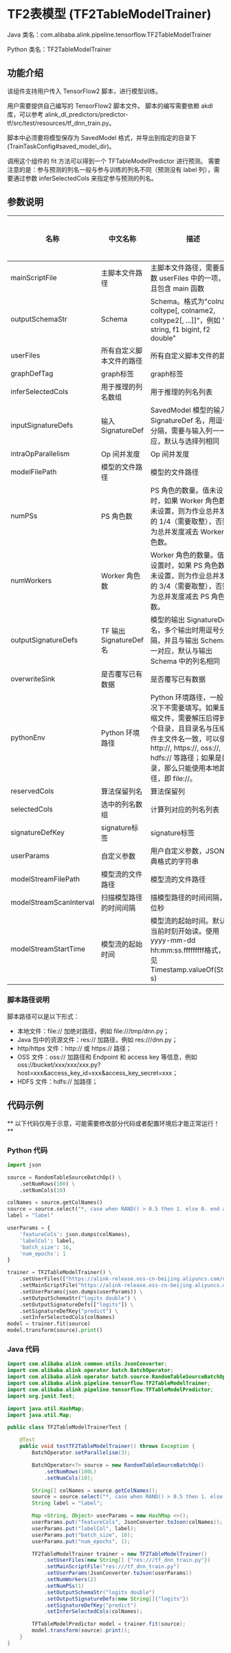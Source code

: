# TF2表模型 (TF2TableModelTrainer)
Java 类名：com.alibaba.alink.pipeline.tensorflow.TF2TableModelTrainer

Python 类名：TF2TableModelTrainer


## 功能介绍

该组件支持用户传入 TensorFlow2 脚本，进行模型训练。

用户需要提供自己编写的 TensorFlow2 脚本文件。
脚本的编写需要依赖 akdl 库，可以参考 alink_dl_predictors/predictor-tf/src/test/resources/tf_dnn_train.py。

脚本中必须要将模型保存为 SavedModel 格式，并导出到指定的目录下 (TrainTaskConfig#saved_model_dir)。

调用这个组件的 fit 方法可以得到一个 TFTableModelPredictor 进行预测。
需要注意的是：参与预测的列名一般与参与训练的列名不同（预测没有 label 列），需要通过参数 inferSelectedCols 来指定参与预测的列名。

## 参数说明

| 名称 | 中文名称 | 描述 | 类型 | 是否必须？ | 取值范围 | 默认值 |
| --- | --- | --- | --- | --- | --- | --- |
| mainScriptFile | 主脚本文件路径 | 主脚本文件路径，需要是参数 userFiles 中的一项，并且包含 main 函数 | String | ✓ |  |  |
| outputSchemaStr | Schema | Schema。格式为"colname coltype[, colname2, coltype2[, ...]]"，例如 "f0 string, f1 bigint, f2 double" | String | ✓ |  |  |
| userFiles | 所有自定义脚本文件的路径 | 所有自定义脚本文件的路径 | String | ✓ |  |  |
| graphDefTag | graph标签 | graph标签 | String |  |  | "serve" |
| inferSelectedCols | 用于推理的列名数组 | 用于推理的列名列表 | String[] |  |  | null |
| inputSignatureDefs | 输入 SignatureDef | SavedModel 模型的输入 SignatureDef 名，用逗号分隔，需要与输入列一一对应，默认与选择列相同 | String[] |  |  | null |
| intraOpParallelism | Op 间并发度 | Op 间并发度 | Integer |  |  | 4 |
| modelFilePath | 模型的文件路径 | 模型的文件路径 | String |  |  | null |
| numPSs | PS 角色数 | PS 角色的数量。值未设置时，如果 Worker 角色数也未设置，则为作业总并发度的 1/4（需要取整），否则为总并发度减去 Worker 角色数。 | Integer |  |  | null |
| numWorkers | Worker 角色数 | Worker 角色的数量。值未设置时，如果 PS 角色数也未设置，则为作业总并发度的 3/4（需要取整），否则为总并发度减去 PS 角色数。 | Integer |  |  | null |
| outputSignatureDefs | TF 输出 SignatureDef 名 | 模型的输出 SignatureDef 名，多个输出时用逗号分隔，并且与输出 Schema 一一对应，默认与输出 Schema 中的列名相同 | String[] |  |  | null |
| overwriteSink | 是否覆写已有数据 | 是否覆写已有数据 | Boolean |  |  | false |
| pythonEnv | Python 环境路径 | Python 环境路径，一般情况下不需要填写。如果是压缩文件，需要解压后得到一个目录，且目录名与压缩文件主文件名一致，可以使用 http://, https://, oss://, hdfs:// 等路径；如果是目录，那么只能使用本地路径，即 file://。 | String |  |  | "" |
| reservedCols | 算法保留列名 | 算法保留列 | String[] |  |  | null |
| selectedCols | 选中的列名数组 | 计算列对应的列名列表 | String[] |  |  | null |
| signatureDefKey | signature标签 | signature标签 | String |  |  | "serving_default" |
| userParams | 自定义参数 | 用户自定义参数，JSON 字典格式的字符串 | String |  |  | "{}" |
| modelStreamFilePath | 模型流的文件路径 | 模型流的文件路径 | String |  |  | null |
| modelStreamScanInterval | 扫描模型路径的时间间隔 | 描模型路径的时间间隔，单位秒 | Integer |  |  | 10 |
| modelStreamStartTime | 模型流的起始时间 | 模型流的起始时间。默认从当前时刻开始读。使用yyyy-mm-dd hh:mm:ss.fffffffff格式，详见Timestamp.valueOf(String s) | String |  |  | null |


### 脚本路径说明

脚本路径可以是以下形式：
- 本地文件：file:// 加绝对路径，例如 file:///tmp/dnn.py；
- Java 包中的资源文件：res:// 加路径，例如 res:///dnn.py；
- http/https 文件：http:// 或 https:// 路径；
- OSS 文件：oss:// 加路径和 Endpoint 和 access key 等信息，例如oss://bucket/xxx/xxx/xxx.py?host=xxx&access_key_id=xxx&access_key_secret=xxx；
- HDFS 文件：hdfs:// 加路径；

## 代码示例

** 以下代码仅用于示意，可能需要修改部分代码或者配置环境后才能正常运行！**

### Python 代码
```python
import json

source = RandomTableSourceBatchOp() \
    .setNumRows(100) \
    .setNumCols(10)

colNames = source.getColNames()
source = source.select("*, case when RAND() > 0.5 then 1. else 0. end as label")
label = "label"

userParams = {
    'featureCols': json.dumps(colNames),
    'labelCol': label,
    'batch_size': 16,
    'num_epochs': 1
}

trainer = TF2TableModelTrainer() \
    .setUserFiles(["https://alink-release.oss-cn-beijing.aliyuncs.com/data-files/tf_dnn_train.py"]) \
    .setMainScriptFile("https://alink-release.oss-cn-beijing.aliyuncs.com/data-files/tf_dnn_train.py") \
    .setUserParams(json.dumps(userParams)) \
    .setOutputSchemaStr("logits double") \
    .setOutputSignatureDefs(["logits"]) \
    .setSignatureDefKey("predict") \
    .setInferSelectedCols(colNames)
model = trainer.fit(source)
model.transform(source).print()
```

### Java 代码
```java
import com.alibaba.alink.common.utils.JsonConverter;
import com.alibaba.alink.operator.batch.BatchOperator;
import com.alibaba.alink.operator.batch.source.RandomTableSourceBatchOp;
import com.alibaba.alink.pipeline.tensorflow.TF2TableModelTrainer;
import com.alibaba.alink.pipeline.tensorflow.TFTableModelPredictor;
import org.junit.Test;

import java.util.HashMap;
import java.util.Map;

public class TF2TableModelTrainerTest {

	@Test
	public void testTF2TableModelTrainer() throws Exception {
		BatchOperator.setParallelism(3);

		BatchOperator<?> source = new RandomTableSourceBatchOp()
			.setNumRows(100L)
			.setNumCols(10);

		String[] colNames = source.getColNames();
		source = source.select("*, case when RAND() > 0.5 then 1. else 0. end as label");
		String label = "label";

		Map <String, Object> userParams = new HashMap <>();
		userParams.put("featureCols", JsonConverter.toJson(colNames));
		userParams.put("labelCol", label);
		userParams.put("batch_size", 16);
		userParams.put("num_epochs", 1);

		TF2TableModelTrainer trainer = new TF2TableModelTrainer()
			.setUserFiles(new String[] {"res:///tf_dnn_train.py"})
			.setMainScriptFile("res:///tf_dnn_train.py")
			.setUserParams(JsonConverter.toJson(userParams))
			.setNumWorkers(2)
			.setNumPSs(1)
			.setOutputSchemaStr("logits double")
			.setOutputSignatureDefs(new String[]{"logits"})
			.setSignatureDefKey("predict")
			.setInferSelectedCols(colNames);

		TFTableModelPredictor model = trainer.fit(source);
		model.transform(source).print();
	}
}
```
